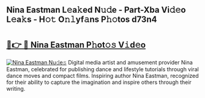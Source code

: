 ## Nina Eastman L𝚎a𝚔ed N𝚞𝚍e - Part-Xba Vi𝚍𝚎o L𝚎a𝚔s - H𝚘𝚝 O𝚗𝚕yf𝚊ns P𝚑𝚘tos d73n4

# <h2><a href="http://kf848w.oniu.top/?m=Nina+Eastman">🔗👉 🔴 Nina Eastman P𝚑ot𝚘𝚜 V𝚒d𝚎o</a></h2>

[![Nina Eastman Nu𝚍e𝚜](https://i.imgur.com/0qMVB7G.gif)](http://kf848w.oniu.top/?m=Nina+Eastman)
Digital media artist and amusement provider Nina Eastman, celebrated for publishing dance and lifestyle tutorials through viral dance moves and compact films. Inspiring author Nina Eastman, recognized for their ability to capture the imagination and inspire others through their writing.  
